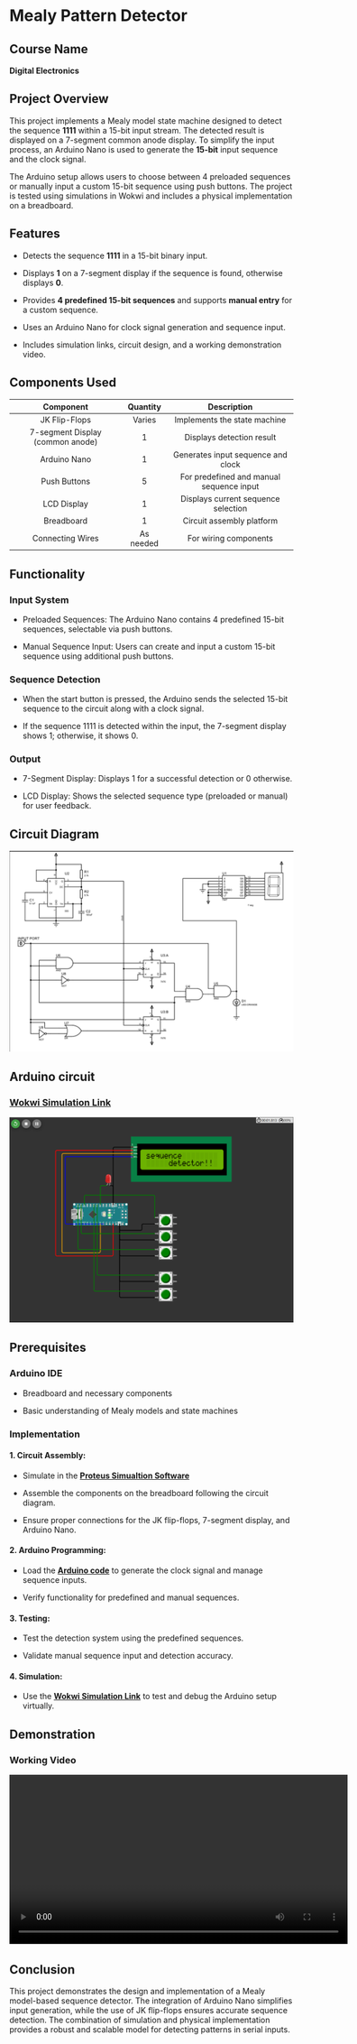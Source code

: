 # Mealy Pattern Detector

## Course Name

**Digital Electronics**

## Project Overview

This project implements a Mealy model state machine designed to detect the sequence **1111**  within a 15-bit input stream. The detected result is displayed on a 7-segment common anode display. To simplify the input process, an Arduino Nano is used to generate the **15-bit** input sequence and the clock signal.

The Arduino setup allows users to choose between 4 preloaded sequences or manually input a custom 15-bit sequence using push buttons. The project is tested using simulations in Wokwi and includes a physical implementation on a breadboard.

## Features

- Detects the sequence **1111** in a 15-bit binary input.

- Displays **1** on a 7-segment display if the sequence is found, otherwise displays **0**.

- Provides **4 predefined 15-bit sequences** and supports **manual entry** for a custom sequence.

- Uses an Arduino Nano for clock signal generation and sequence input.

- Includes simulation links, circuit design, and a working demonstration video.

## Components Used

|             Component            |  Quantity |                Description               |
|:--------------------------------:|:---------:|:----------------------------------------:|
| JK Flip-Flops                    | Varies    | Implements the state machine             |
| 7-segment Display (common anode) | 1         | Displays detection result                |
| Arduino Nano                     | 1         | Generates input sequence and clock       |
| Push Buttons                     | 5         | For predefined and manual sequence input |
| LCD Display                      | 1         | Displays current sequence selection      |
| Breadboard                       | 1         | Circuit assembly platform                |
| Connecting Wires                 | As needed | For wiring components                    |


## Functionality

### Input System

- Preloaded Sequences: The Arduino Nano contains 4 predefined 15-bit sequences, selectable via push buttons.

- Manual Sequence Input: Users can create and input a custom 15-bit sequence using additional push buttons.

### Sequence Detection

- When the start button is pressed, the Arduino sends the selected 15-bit sequence to the circuit along with a clock signal.

- If the sequence 1111 is detected within the input, the 7-segment display shows 1; otherwise, it shows 0.

### Output

- 7-Segment Display: Displays 1 for a successful detection or 0 otherwise.

- LCD Display: Shows the selected sequence type (preloaded or manual) for user feedback.

## Circuit Diagram
![circuit](images&videos/circuit.png)

## Arduino circuit 
 ### [**Wokwi Simulation Link**](https://wokwi.com/projects/403477979726779393)
![arduino sim](<images&videos/ardunio sim.png>)

## Prerequisites

### Arduino IDE

- Breadboard and necessary components

- Basic understanding of Mealy models and state machines

### Implementation

#### 1. Circuit Assembly:
- Simulate in the [**Proteus Simualtion Software**](circuit_simulation\proteus_circuit_simulation_of_a_sequence_detector.pdsprj)  
 
- Assemble the components on the breadboard following the circuit diagram.

- Ensure proper connections for the JK flip-flops, 7-segment display, and Arduino Nano.

#### 2. Arduino Programming:

- Load the [**Arduino code**](15bit_SequenceSender\15bit_SequenceSender.ino) to generate the clock signal and manage sequence inputs.

- Verify functionality for predefined and manual sequences.

#### 3. Testing:

- Test the detection system using the predefined sequences.

- Validate manual sequence input and detection accuracy.

#### 4. Simulation:

- Use the [**Wokwi Simulation Link**](https://wokwi.com/projects/403477979726779393) to test and debug the Arduino setup virtually.

## Demonstration
### **Working Video** 

<video controls width="600">
  <source src="https://drive.google.com/uc?export=download&id=1e9sKfp7f6pbbqBhNI2wa3m3wex3zO72O" type="video/mp4">
  Your browser does not support the video tag.
</video>


## Conclusion 

This project demonstrates the design and implementation of a Mealy model-based sequence detector. The integration of Arduino Nano simplifies input generation, while the use of JK flip-flops ensures accurate sequence detection. The combination of simulation and physical implementation provides a robust and scalable model for detecting patterns in serial inputs.
